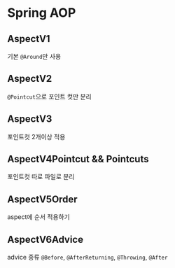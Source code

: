 # Spring AOP

## AspectV1
기본 `@Around`만 사용

## AspectV2
`@Pointcut`으로 포인트 컷만 분리 

## AspectV3
포인트컷 2개이상 적용

## AspectV4Pointcut && Pointcuts 
포인트컷 따로 파일로 분리

## AspectV5Order
aspect에 순서 적용하기

## AspectV6Advice
advice 종류 `@Before`, `@AfterReturning`, `@Throwing`, `@After`